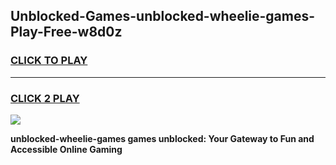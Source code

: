 
## Unblocked-Games-unblocked-wheelie-games-Play-Free-w8d0z
<h3>
<a href="https://premium76.site?title=unblocked-wheelie-games&ref=21A">CLICK TO PLAY</a></h3>
<hr>

<h3>
<a href="https://premium76.site?title=unblocked-wheelie-games&ref=21A">CLICK 2 PLAY</a>
  
</h3>

<a href="https://premium76.site?title=unblocked-wheelie-games&ref=21A"><img src="https://clearcache.store/games.png"></a>


**unblocked-wheelie-games games unblocked: Your Gateway to Fun and Accessible Online Gaming**
